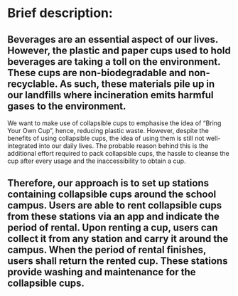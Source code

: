 # Brief description: 

## Beverages are an essential aspect of our lives. However, the plastic and paper cups used to hold beverages are taking a toll on the environment. These cups are non-biodegradable and non-recyclable. As such, these materials pile up in our landfills where incineration emits harmful gases to the environment. 
We want to make use of collapsible cups to emphasise the idea of “Bring Your Own Cup”, hence, reducing plastic waste.
However, despite the benefits of using collapsible cups, the idea of using them is still not well-integrated into our daily lives. The probable reason behind this is the additional effort required to pack collapsible cups, the hassle to cleanse the cup after every usage and the inaccessibility to obtain a cup.

## Therefore, our approach is to set up stations containing collapsible cups around the school campus. Users are able to rent collapsible cups from these stations via an app and indicate the period of rental. Upon renting a cup, users can collect it from any station and carry it around the campus. When the period of rental finishes, users shall return the rented cup. These stations provide washing and maintenance for the collapsible cups.
